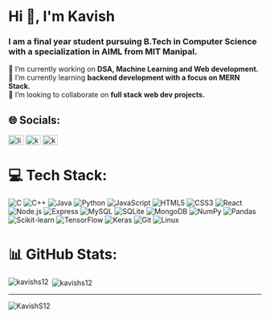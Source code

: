 <h1>Hi 👋, I'm Kavish</h1>
<h3>I am a final year student pursuing B.Tech in Computer Science with a specialization in AIML from MIT Manipal.</h3>

🔭 I’m currently working on **DSA, Machine Learning and Web development.**
<br>🌱 I’m currently learning **backend development with a focus on MERN Stack.**
<br>👯 I’m looking to collaborate on **full stack web dev projects.**

## 🌐 Socials:

<p align="left">
<a href="https://linkedin.com/in/kavish-shah-21a7531b0/" target="_blank"><img align="center" src="https://raw.githubusercontent.com/rahuldkjain/github-profile-readme-generator/master/src/images/icons/Social/linked-in-alt.svg" alt="linkedin.com/in/kavish-shah-21a7531b0/" height="20" width="30" /></a>
<a href="https://www.leetcode.com/KavishS12" target="_blank"><img align="center" src="https://raw.githubusercontent.com/rahuldkjain/github-profile-readme-generator/master/src/images/icons/Social/leet-code.svg" alt="kavishs12" height="20" width="30" /></a>
<a href="https://auth.geeksforgeeks.org/user/kavishs12890" target="_blank"><img align="center" src="https://raw.githubusercontent.com/rahuldkjain/github-profile-readme-generator/master/src/images/icons/Social/geeks-for-geeks.svg" alt="kavishs12" height="20" width="30" /></a>
</p>


# 💻 Tech Stack:  

![C](https://img.shields.io/badge/c-%2300599C.svg?style=flat&logo=c&logoColor=white) ![C++](https://img.shields.io/badge/c++-%2300599C.svg?style=flat&logo=c%2B%2B&logoColor=white) ![Java](https://img.shields.io/badge/java-%23ED8B00.svg?style=flat&logo=java&logoColor=white) ![Python](https://img.shields.io/badge/python-3670A0?style=flat&logo=python&logoColor=ffdd54) ![JavaScript](https://img.shields.io/badge/javascript-%23323330.svg?style=flat&logo=javascript&logoColor=%23F7DF1E) ![HTML5](https://img.shields.io/badge/html5-%23E34F26.svg?style=flat&logo=html5&logoColor=white) ![CSS3](https://img.shields.io/badge/css3-%231572B6.svg?style=flat&logo=css3&logoColor=white) ![React](https://img.shields.io/badge/react-%2320232a.svg?style=flat&logo=react&logoColor=%2361DAFB) ![Node.js](https://img.shields.io/badge/node.js-%2343853D.svg?style=flat&logo=node.js&logoColor=white) ![Express](https://img.shields.io/badge/express-%23404d59.svg?style=flat&logo=express&logoColor=white) ![MySQL](https://img.shields.io/badge/mysql-%2300f.svg?style=flat&logo=mysql&logoColor=white) ![SQLite](https://img.shields.io/badge/sqlite-%2307405e.svg?style=flat&logo=sqlite&logoColor=white) ![MongoDB](https://img.shields.io/badge/mongodb-%2300B140.svg?style=flat&logo=mongodb&logoColor=white) ![NumPy](https://img.shields.io/badge/numpy-%23013243.svg?style=flat&logo=numpy&logoColor=white) ![Pandas](https://img.shields.io/badge/pandas-%23150458.svg?style=flat&logo=pandas&logoColor=white) ![Scikit-learn](https://img.shields.io/badge/scikit--learn-%23F7931E.svg?style=flat&logo=scikit-learn&logoColor=white) ![TensorFlow](https://img.shields.io/badge/TensorFlow-%23FF6F00.svg?style=flat&logo=TensorFlow&logoColor=white) ![Keras](https://img.shields.io/badge/Keras-%23D00000.svg?style=flat&logo=Keras&logoColor=white) ![Git](https://img.shields.io/badge/git-%23F05033.svg?style=flat&logo=git&logoColor=white) ![Linux](https://img.shields.io/badge/linux-%23000000.svg?style=flat&logo=linux&logoColor=white)


# 📊 GitHub Stats:
<p><img align="left" src="https://github-readme-stats.vercel.app/api/top-langs?username=kavishs12&show_icons=true&theme=highcontrast&title_color=c5cdf7&locale=en&layout=compact" alt="kavishs12" /></p>
<p>&nbsp;<img align="center" src="https://github-readme-stats.vercel.app/api?username=kavishs12&show_icons=true&theme=highcontrast&title_color=c5cdf7&locale=en" alt="kavishs12" /></p>

---
<p align="left"> <img src="https://komarev.com/ghpvc/?username=KavishS12&label=Profile%20views&color=0e75b6&style=flat" alt="KavishS12" /> </p>
